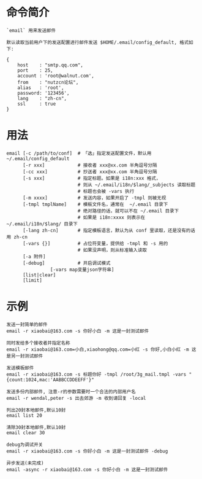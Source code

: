 # 命令简介 

    `email` 用来发送邮件
    
    默认读取当前用户下的发送配置进行邮件发送 $HOME/.email/config_default, 格式如下:
    
    {
		host 	: "smtp.qq.com",
		port 	: 25,
		account : 'root@walnut.com',
		from    : "nutzcn论坛",         
		alias	: 'root',
		password: '123456',
		lang    : "zh-cn",
		ssl     : true
    }

# 用法

    email [-c /path/to/conf]  # 「选」指定发送配置文件，默认用 ~/.email/config_default
          [-r xxx]            # 接收者 xxx@xx.com 半角逗号分隔
          [-cc xxx]           # 抄送者 xxx@xx.com 半角逗号分隔
          [-s xxx]            # 指定标题。如果是 i18n:xxx 格式，
                              # 则从 ~/.email/i18n/$lang/_subjects 读取标题
                              # 标题也会被 -vars 执行
          [-m xxxx]           # 发送内容，如果开启了 -tmpl 则被无视
          [-tmpl tmplName]    # 模板文件名，通常在  ~/.email 目录下
                              # 绝对路径的话，就可以不在 ~/.email 目录下
                              # 如果是 i18n:xxxx 则表示在 ~/.email/i18n/$lang/ 目录下
          [-lang zh-cn]       # 指定模板语言，默认为从 conf 里读取，还是没有的话用 zh-cn
          [-vars {}]          # 占位符变量，提供给 -tmpl 和 -s 用的
                              # 如果没声明，则从标准输入读取 
          [-a 附件] 
          [-debug]            # 开启调试模式
                    [-vars map变量json字符串] 
          [list|clear] 
          [limit]
	
# 示例
	
	发送一封简单的邮件
	email -r xiaobai@163.com -s 你好小白 -m 这是一封测试邮件
	
	同时发给多个接收者并指定名称
	email -r xiaobai@163.com=小白,xiaohong@qq.com=小红 -s 你好,小白小红 -m 这是另一封测试邮件
	
	发送模板邮件
	email -r xiaobai@163.com -s 标题你好 -tmpl /root/3g_mail.tmpl -vars "{count:1024,mac:'AABBCCDDEEFF'}"
	
	发送多份内部邮件, 注意-r的参数需要时一个合法的内部用户名
	email -r wendal,peter -s 出去郊游 -m 收到请回复 -local
	
	列出20封本地邮件,默认10封
	email list 20
	
	清除30封本地邮件,默认10封
	email clear 30
	
	debug为调试开关
	email -r xiaobai@163.com -s 你好小白 -m 这是一封测试邮件 -debug
	
	异步发送(未完成)
	email -async -r xiaobai@163.com -s 你好小白 -m 这是一封测试邮件